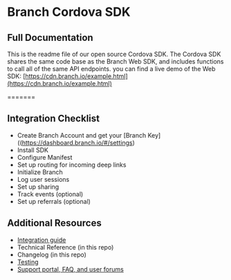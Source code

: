 # Branch Cordova SDK

## Full Documentation
This is the readme file of our open source Cordova SDK. The Cordova SDK shares the same code base as the Branch Web SDK, and includes functions to call all of the same API endpoints.  you can find a live demo of the Web SDK: [https://cdn.branch.io/example.html](https://cdn.branch.io/example.html)

=======

## Integration Checklist

- Create Branch Account and get your [Branch Key]((https://dashboard.branch.io/#/settings)
- Install SDK
- Configure Manifest
- Set up routing for incoming deep links
- Initialize Branch
- Log user sessions 
- Set up sharing 
- Track events (optional)
- Set up referrals (optional)

## Additional Resources
- [Integration guide](https://dev.branch.io/recipes/quickstart_guide/cordova/)
- Technical Reference (in this repo)
- Changelog (in this repo)
- [Testing](https://dev.branch.io/recipes/testing_your_integration/cordova/)
- [Support portal, FAQ, and user forums](http://support.branch.io)

